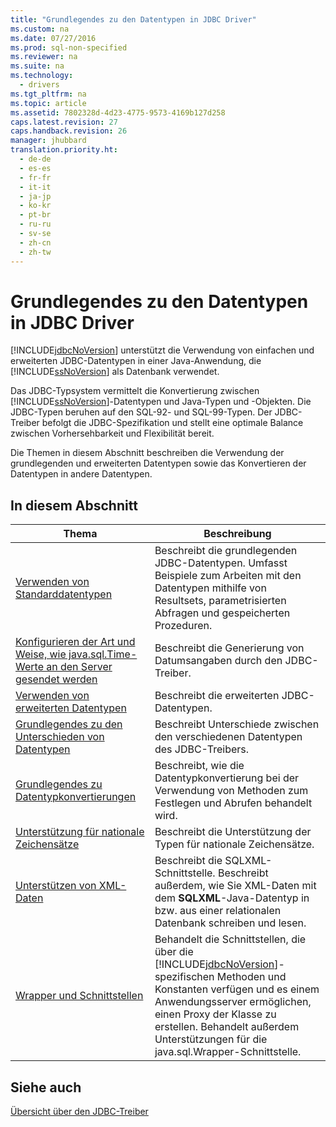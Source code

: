 ```yaml
---
title: "Grundlegendes zu den Datentypen in JDBC Driver"
ms.custom: na
ms.date: 07/27/2016
ms.prod: sql-non-specified
ms.reviewer: na
ms.suite: na
ms.technology: 
  - drivers
ms.tgt_pltfrm: na
ms.topic: article
ms.assetid: 7802328d-4d23-4775-9573-4169b127d258
caps.latest.revision: 27
caps.handback.revision: 26
manager: jhubbard
translation.priority.ht: 
  - de-de
  - es-es
  - fr-fr
  - it-it
  - ja-jp
  - ko-kr
  - pt-br
  - ru-ru
  - sv-se
  - zh-cn
  - zh-tw
---
```

# Grundlegendes zu den Datentypen in JDBC Driver
  [!INCLUDE[jdbcNoVersion](../content/includes/jdbcNoVersion_md.md)] unterstützt die Verwendung von einfachen und erweiterten JDBC\-Datentypen in einer Java\-Anwendung, die [!INCLUDE[ssNoVersion](../content/includes/ssNoVersion_md.md)] als Datenbank verwendet.  
  
 Das JDBC\-Typsystem vermittelt die Konvertierung zwischen [!INCLUDE[ssNoVersion](../content/includes/ssNoVersion_md.md)]\-Datentypen und Java\-Typen und \-Objekten. Die JDBC\-Typen beruhen auf den SQL\-92\- und SQL\-99\-Typen. Der JDBC\-Treiber befolgt die JDBC\-Spezifikation und stellt eine optimale Balance zwischen Vorhersehbarkeit und Flexibilität bereit.  
  
 Die Themen in diesem Abschnitt beschreiben die Verwendung der grundlegenden und erweiterten Datentypen sowie das Konvertieren der Datentypen in andere Datentypen.  
  
## In diesem Abschnitt  
  
|Thema|Beschreibung|  
|-----------|------------------|  
|[Verwenden von Standarddatentypen](../content/Using-Basic-Data-Types.md)|Beschreibt die grundlegenden JDBC\-Datentypen. Umfasst Beispiele zum Arbeiten mit den Datentypen mithilfe von Resultsets, parametrisierten Abfragen und gespeicherten Prozeduren.|  
|[Konfigurieren der Art und Weise, wie java.sql.Time-Werte an den Server gesendet werden](../content/Configuring-How-java.sql.Time-Values-are-Sent-to-the-Server.md)|Beschreibt die Generierung von Datumsangaben durch den JDBC\-Treiber.|  
|[Verwenden von erweiterten Datentypen](../content/Using-Advanced-Data-Types.md)|Beschreibt die erweiterten JDBC\-Datentypen.|  
|[Grundlegendes zu den Unterschieden von Datentypen](../content/Understanding-Data-Type-Differences.md)|Beschreibt Unterschiede zwischen den verschiedenen Datentypen des JDBC\-Treibers.|  
|[Grundlegendes zu Datentypkonvertierungen](../content/Understanding-Data-Type-Conversions.md)|Beschreibt, wie die Datentypkonvertierung bei der Verwendung von Methoden zum Festlegen und Abrufen behandelt wird.|  
|[Unterstützung für nationale Zeichensätze](../content/National-Character-Set-Support.md)|Beschreibt die Unterstützung der Typen für nationale Zeichensätze.|  
|[Unterstützen von XML-Daten](../content/Supporting-XML-Data.md)|Beschreibt die SQLXML\-Schnittstelle. Beschreibt außerdem, wie Sie XML\-Daten mit dem **SQLXML**\-Java\-Datentyp in bzw. aus einer relationalen Datenbank schreiben und lesen.|  
|[Wrapper und Schnittstellen](../content/Wrappers-and-Interfaces.md)|Behandelt die Schnittstellen, die über die [!INCLUDE[jdbcNoVersion](../content/includes/jdbcNoVersion_md.md)]\-spezifischen Methoden und Konstanten verfügen und es einem Anwendungsserver ermöglichen, einen Proxy der Klasse zu erstellen. Behandelt außerdem Unterstützungen für die java.sql.Wrapper\-Schnittstelle.|  
  
## Siehe auch  
 [Übersicht über den JDBC-Treiber](../content/Overview-of-the-JDBC-Driver.md)  
  
  